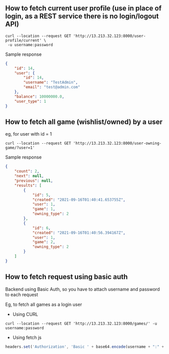 ## How to fetch current user profile (use in place of login, as a REST service there is no login/logout API)
```shell
curl --location --request GET 'http://13.213.32.123:8000/user-profile/current' \
 -u username:password
```
Sample response
```json
{
    "id": 14,
    "user": {
        "id": 14,
        "username": "TestAdmin",
        "email": "test@admin.com"
    },
    "balance": 10000000.0,
    "user_type": 1
}
```

## How to fetch all game (wishlist/owned) by a user
eg, for user with id = 1
```shell
curl --location --request GET 'http://13.213.32.123:8000/user-owning-game/?user=1'
```

Sample response
```json
{
    "count": 2,
    "next": null,
    "previous": null,
    "results": [
        {
            "id": 5,
            "created": "2021-09-16T01:40:41.653755Z",
            "user": 1,
            "game": 1,
            "owning_type": 2
        },
        {
            "id": 6,
            "created": "2021-09-16T01:40:56.394167Z",
            "user": 1,
            "game": 2,
            "owning_type": 2
        }
    ]
}
```

## How to fetch request using basic auth

Backend using Basic Auth, so you have to attach username and password to each request

Eg, to fetch all games as a login user

* Using CURL
```shell
curl --location --request GET 'http://13.213.32.123:8000/games/' -u username:password
```

* Using fetch js
```javascript
headers.set('Authorization', 'Basic ' + base64.encode(username + ":" + password));